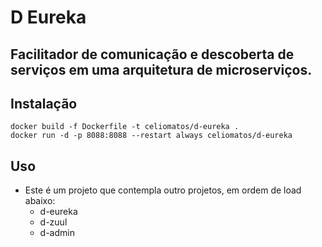 # D Eureka

## Facilitador de comunicação e descoberta de serviços em uma arquitetura de microserviços.


## Instalação

```
docker build -f Dockerfile -t celiomatos/d-eureka .
docker run -d -p 8088:8088 --restart always celiomatos/d-eureka
```

## Uso
- Este é um projeto que contempla outro projetos, em ordem de load abaixo:
    - d-eureka
    - d-zuul
    - d-admin